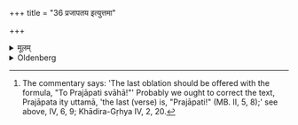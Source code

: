 +++
title = "36 प्रजापतय इत्युत्तमा"

+++

<details><summary>मूलम्</summary>

प्रजापतय इत्युत्तमा ३६
</details>

<details><summary>Oldenberg</summary>

36. [^8]  The last (oblation is offered with the formula), 'To Prajāpati (svāhā).'


[^8]:  The commentary says: 'The last oblation should be offered with the formula, "To Prajāpati svāhā!"' Probably we ought to correct the text, Prajāpata ity uttamā, 'the last (verse) is, "Prajāpati!" (MB. II, 5, 8);' see above, IV, 6, 9; Khādira-Gṛhya IV, 2, 20.
</details>
